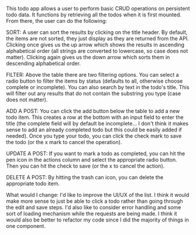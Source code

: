 This todo app allows a user to perform basic CRUD operations on persistent todo data.
It functions by retrieving all the todos when it is first mounted. From there, the user can do the following:

SORT: A user can sort the results by clicking on the title header. By default, the items are not sorted, they just display as they are returned from the API. Clicking once gives us the up arrow which shows the results in ascending alphabetical order (all strings are converted to lowercase, so case does not matter). Clicking again gives us the down arrow which sorts them in descending alphabetical order.

FILTER: Above the table there are two filtering options. You can select a radio button to filter the items by status (defaults to all, otherwise choose complete or incomplete). You can also search by text in the todo's title. This will filter out any results that do not contain the substring you type (case does not matter).

ADD A POST: You can click the add button below the table to add a new todo item. This creates a row at the bottom with an input field to enter the title (the complete field will by default be incomplete... I don't think it makes sense to add an already completed todo but this could be easily added if needed). Once you type your todo, you can click the check mark to save the todo (or the x mark to cancel the operation).

UPDATE A POST: If you want to mark a todo as completed, you can hit the pen icon in the actions column and select the appropriate radio button. Then you can hit the check to save (or the x to cancel the action).

DELETE A POST: By hitting the trash can icon, you can delete the appropriate todo item.

What would I change: I'd like to improve the UI/UX of the list. I think it would make more sense to just be able to click a todo rather than going through the edit and save steps. I'd also like to consider error handling and some sort of loading mechanism while the requests are being made. I think it would also be better to refactor my code since I did the majority of things in one component.
